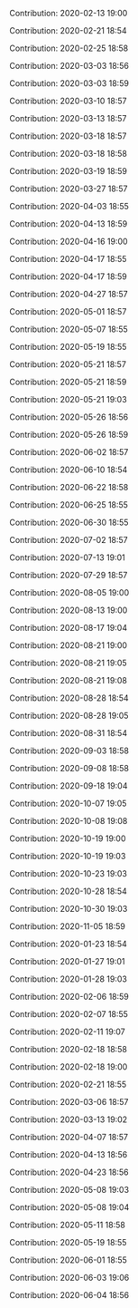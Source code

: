 Contribution: 2020-02-13 19:00

Contribution: 2020-02-21 18:54

Contribution: 2020-02-25 18:58

Contribution: 2020-03-03 18:56

Contribution: 2020-03-03 18:59

Contribution: 2020-03-10 18:57

Contribution: 2020-03-13 18:57

Contribution: 2020-03-18 18:57

Contribution: 2020-03-18 18:58

Contribution: 2020-03-19 18:59

Contribution: 2020-03-27 18:57

Contribution: 2020-04-03 18:55

Contribution: 2020-04-13 18:59

Contribution: 2020-04-16 19:00

Contribution: 2020-04-17 18:55

Contribution: 2020-04-17 18:59

Contribution: 2020-04-27 18:57

Contribution: 2020-05-01 18:57

Contribution: 2020-05-07 18:55

Contribution: 2020-05-19 18:55

Contribution: 2020-05-21 18:57

Contribution: 2020-05-21 18:59

Contribution: 2020-05-21 19:03

Contribution: 2020-05-26 18:56

Contribution: 2020-05-26 18:59

Contribution: 2020-06-02 18:57

Contribution: 2020-06-10 18:54

Contribution: 2020-06-22 18:58

Contribution: 2020-06-25 18:55

Contribution: 2020-06-30 18:55

Contribution: 2020-07-02 18:57

Contribution: 2020-07-13 19:01

Contribution: 2020-07-29 18:57

Contribution: 2020-08-05 19:00

Contribution: 2020-08-13 19:00

Contribution: 2020-08-17 19:04

Contribution: 2020-08-21 19:00

Contribution: 2020-08-21 19:05

Contribution: 2020-08-21 19:08

Contribution: 2020-08-28 18:54

Contribution: 2020-08-28 19:05

Contribution: 2020-08-31 18:54

Contribution: 2020-09-03 18:58

Contribution: 2020-09-08 18:58

Contribution: 2020-09-18 19:04

Contribution: 2020-10-07 19:05

Contribution: 2020-10-08 19:08

Contribution: 2020-10-19 19:00

Contribution: 2020-10-19 19:03

Contribution: 2020-10-23 19:03

Contribution: 2020-10-28 18:54

Contribution: 2020-10-30 19:03

Contribution: 2020-11-05 18:59

Contribution: 2020-01-23 18:54

Contribution: 2020-01-27 19:01

Contribution: 2020-01-28 19:03

Contribution: 2020-02-06 18:59

Contribution: 2020-02-07 18:55

Contribution: 2020-02-11 19:07

Contribution: 2020-02-18 18:58

Contribution: 2020-02-18 19:00

Contribution: 2020-02-21 18:55

Contribution: 2020-03-06 18:57

Contribution: 2020-03-13 19:02

Contribution: 2020-04-07 18:57

Contribution: 2020-04-13 18:56

Contribution: 2020-04-23 18:56

Contribution: 2020-05-08 19:03

Contribution: 2020-05-08 19:04

Contribution: 2020-05-11 18:58

Contribution: 2020-05-19 18:55

Contribution: 2020-06-01 18:55

Contribution: 2020-06-03 19:06

Contribution: 2020-06-04 18:56

